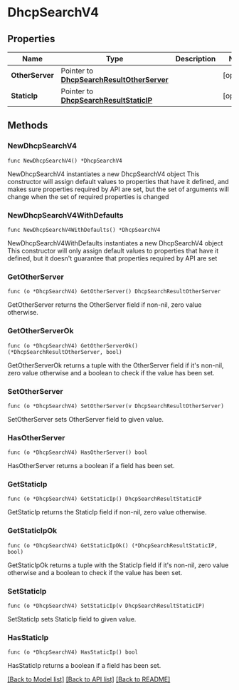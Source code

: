 # DhcpSearchV4

## Properties

Name | Type | Description | Notes
------------ | ------------- | ------------- | -------------
**OtherServer** | Pointer to [**DhcpSearchResultOtherServer**](DhcpSearchResultOtherServer.md) |  | [optional] 
**StaticIp** | Pointer to [**DhcpSearchResultStaticIP**](DhcpSearchResultStaticIP.md) |  | [optional] 

## Methods

### NewDhcpSearchV4

`func NewDhcpSearchV4() *DhcpSearchV4`

NewDhcpSearchV4 instantiates a new DhcpSearchV4 object
This constructor will assign default values to properties that have it defined,
and makes sure properties required by API are set, but the set of arguments
will change when the set of required properties is changed

### NewDhcpSearchV4WithDefaults

`func NewDhcpSearchV4WithDefaults() *DhcpSearchV4`

NewDhcpSearchV4WithDefaults instantiates a new DhcpSearchV4 object
This constructor will only assign default values to properties that have it defined,
but it doesn't guarantee that properties required by API are set

### GetOtherServer

`func (o *DhcpSearchV4) GetOtherServer() DhcpSearchResultOtherServer`

GetOtherServer returns the OtherServer field if non-nil, zero value otherwise.

### GetOtherServerOk

`func (o *DhcpSearchV4) GetOtherServerOk() (*DhcpSearchResultOtherServer, bool)`

GetOtherServerOk returns a tuple with the OtherServer field if it's non-nil, zero value otherwise
and a boolean to check if the value has been set.

### SetOtherServer

`func (o *DhcpSearchV4) SetOtherServer(v DhcpSearchResultOtherServer)`

SetOtherServer sets OtherServer field to given value.

### HasOtherServer

`func (o *DhcpSearchV4) HasOtherServer() bool`

HasOtherServer returns a boolean if a field has been set.

### GetStaticIp

`func (o *DhcpSearchV4) GetStaticIp() DhcpSearchResultStaticIP`

GetStaticIp returns the StaticIp field if non-nil, zero value otherwise.

### GetStaticIpOk

`func (o *DhcpSearchV4) GetStaticIpOk() (*DhcpSearchResultStaticIP, bool)`

GetStaticIpOk returns a tuple with the StaticIp field if it's non-nil, zero value otherwise
and a boolean to check if the value has been set.

### SetStaticIp

`func (o *DhcpSearchV4) SetStaticIp(v DhcpSearchResultStaticIP)`

SetStaticIp sets StaticIp field to given value.

### HasStaticIp

`func (o *DhcpSearchV4) HasStaticIp() bool`

HasStaticIp returns a boolean if a field has been set.


[[Back to Model list]](../README.md#documentation-for-models) [[Back to API list]](../README.md#documentation-for-api-endpoints) [[Back to README]](../README.md)


